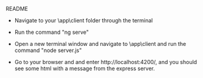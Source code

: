 README

- Navigate to your \app\client folder through the terminal

- Run the command "ng serve"

- Open a new terminal window and navigate to \app\client and run the command "node server.js"

- Go to your browser and and enter http://localhost:4200/, and you should see some html with a message from the express server.
